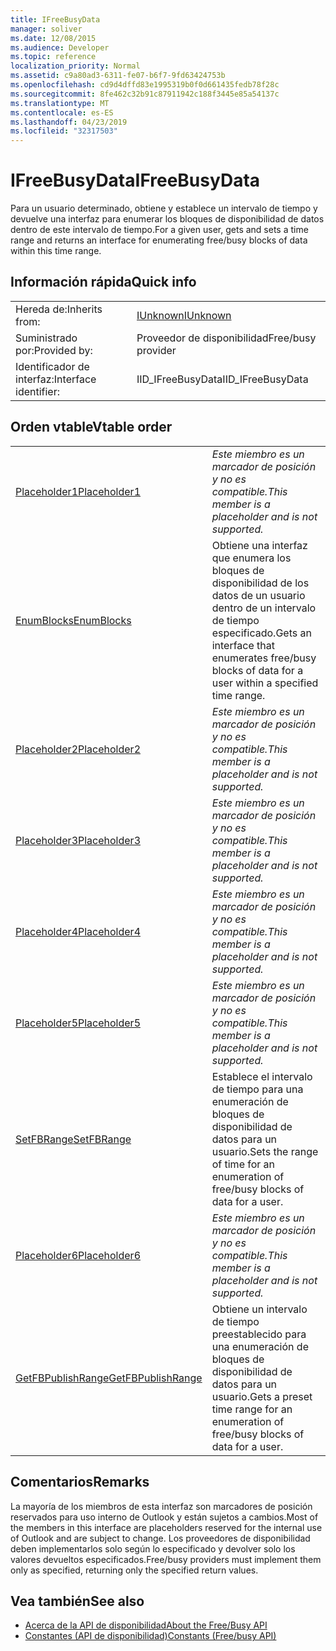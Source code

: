 ```yaml
---
title: IFreeBusyData
manager: soliver
ms.date: 12/08/2015
ms.audience: Developer
ms.topic: reference
localization_priority: Normal
ms.assetid: c9a80ad3-6311-fe07-b6f7-9fd63424753b
ms.openlocfilehash: cd9d4dffd83e1995319b0f0d661435fedb78f28c
ms.sourcegitcommit: 8fe462c32b91c87911942c188f3445e85a54137c
ms.translationtype: MT
ms.contentlocale: es-ES
ms.lasthandoff: 04/23/2019
ms.locfileid: "32317503"
---
```

# <a name="ifreebusydata"></a><span data-ttu-id="3a767-102">IFreeBusyData</span><span class="sxs-lookup"><span data-stu-id="3a767-102">IFreeBusyData</span></span>

<span data-ttu-id="3a767-103">Para un usuario determinado, obtiene y establece un intervalo de tiempo y devuelve una interfaz para enumerar los bloques de disponibilidad de datos dentro de este intervalo de tiempo.</span><span class="sxs-lookup"><span data-stu-id="3a767-103">For a given user, gets and sets a time range and returns an interface for enumerating free/busy blocks of data within this time range.</span></span>
  
## <a name="quick-info"></a><span data-ttu-id="3a767-104">Información rápida</span><span class="sxs-lookup"><span data-stu-id="3a767-104">Quick info</span></span>

|||
|:-----|:-----|
|<span data-ttu-id="3a767-105">Hereda de:</span><span class="sxs-lookup"><span data-stu-id="3a767-105">Inherits from:</span></span>  <br/> |[<span data-ttu-id="3a767-106">IUnknown</span><span class="sxs-lookup"><span data-stu-id="3a767-106">IUnknown</span></span>](https://msdn.microsoft.com/library/33f1d79a-33fc-4ce5-a372-e08bda378332%28Office.15%29.aspx) <br/> |
|<span data-ttu-id="3a767-107">Suministrado por:</span><span class="sxs-lookup"><span data-stu-id="3a767-107">Provided by:</span></span>  <br/> |<span data-ttu-id="3a767-108">Proveedor de disponibilidad</span><span class="sxs-lookup"><span data-stu-id="3a767-108">Free/busy provider</span></span>  <br/> |
|<span data-ttu-id="3a767-109">Identificador de interfaz:</span><span class="sxs-lookup"><span data-stu-id="3a767-109">Interface identifier:</span></span>  <br/> |<span data-ttu-id="3a767-110">IID_IFreeBusyData</span><span class="sxs-lookup"><span data-stu-id="3a767-110">IID_IFreeBusyData</span></span>  <br/> |
   
## <a name="vtable-order"></a><span data-ttu-id="3a767-111">Orden vtable</span><span class="sxs-lookup"><span data-stu-id="3a767-111">Vtable order</span></span>

|||
|:-----|:-----|
|[<span data-ttu-id="3a767-112">Placeholder1</span><span class="sxs-lookup"><span data-stu-id="3a767-112">Placeholder1</span></span>](ifreebusydata-placeholder1.md) <br/> | <span data-ttu-id="3a767-113">*Este miembro es un marcador de posición y no es compatible.*</span><span class="sxs-lookup"><span data-stu-id="3a767-113">*This member is a placeholder and is not supported.*</span></span>  <br/> |
|[<span data-ttu-id="3a767-114">EnumBlocks</span><span class="sxs-lookup"><span data-stu-id="3a767-114">EnumBlocks</span></span>](ifreebusydata-enumblocks.md) <br/> |<span data-ttu-id="3a767-115">Obtiene una interfaz que enumera los bloques de disponibilidad de los datos de un usuario dentro de un intervalo de tiempo especificado.</span><span class="sxs-lookup"><span data-stu-id="3a767-115">Gets an interface that enumerates free/busy blocks of data for a user within a specified time range.</span></span>  <br/> |
|[<span data-ttu-id="3a767-116">Placeholder2</span><span class="sxs-lookup"><span data-stu-id="3a767-116">Placeholder2</span></span>](ifreebusydata-placeholder2.md) <br/> | <span data-ttu-id="3a767-117">*Este miembro es un marcador de posición y no es compatible.*</span><span class="sxs-lookup"><span data-stu-id="3a767-117">*This member is a placeholder and is not supported.*</span></span>  <br/> |
|[<span data-ttu-id="3a767-118">Placeholder3</span><span class="sxs-lookup"><span data-stu-id="3a767-118">Placeholder3</span></span>](ifreebusydata-placeholder3.md) <br/> | <span data-ttu-id="3a767-119">*Este miembro es un marcador de posición y no es compatible.*</span><span class="sxs-lookup"><span data-stu-id="3a767-119">*This member is a placeholder and is not supported.*</span></span>  <br/> |
|[<span data-ttu-id="3a767-120">Placeholder4</span><span class="sxs-lookup"><span data-stu-id="3a767-120">Placeholder4</span></span>](ifreebusydata-placeholder4.md) <br/> | <span data-ttu-id="3a767-121">*Este miembro es un marcador de posición y no es compatible.*</span><span class="sxs-lookup"><span data-stu-id="3a767-121">*This member is a placeholder and is not supported.*</span></span>  <br/> |
|[<span data-ttu-id="3a767-122">Placeholder5</span><span class="sxs-lookup"><span data-stu-id="3a767-122">Placeholder5</span></span>](ifreebusydata-placeholder5.md) <br/> | <span data-ttu-id="3a767-123">*Este miembro es un marcador de posición y no es compatible.*</span><span class="sxs-lookup"><span data-stu-id="3a767-123">*This member is a placeholder and is not supported.*</span></span>  <br/> |
|[<span data-ttu-id="3a767-124">SetFBRange</span><span class="sxs-lookup"><span data-stu-id="3a767-124">SetFBRange</span></span>](ifreebusydata-setfbrange.md) <br/> |<span data-ttu-id="3a767-125">Establece el intervalo de tiempo para una enumeración de bloques de disponibilidad de datos para un usuario.</span><span class="sxs-lookup"><span data-stu-id="3a767-125">Sets the range of time for an enumeration of free/busy blocks of data for a user.</span></span>  <br/> |
|[<span data-ttu-id="3a767-126">Placeholder6</span><span class="sxs-lookup"><span data-stu-id="3a767-126">Placeholder6</span></span>](ifreebusydata-placeholder6.md) <br/> | <span data-ttu-id="3a767-127">*Este miembro es un marcador de posición y no es compatible.*</span><span class="sxs-lookup"><span data-stu-id="3a767-127">*This member is a placeholder and is not supported.*</span></span>  <br/> |
|[<span data-ttu-id="3a767-128">GetFBPublishRange</span><span class="sxs-lookup"><span data-stu-id="3a767-128">GetFBPublishRange</span></span>](ifreebusydata-getfbpublishrange.md) <br/> |<span data-ttu-id="3a767-129">Obtiene un intervalo de tiempo preestablecido para una enumeración de bloques de disponibilidad de datos para un usuario.</span><span class="sxs-lookup"><span data-stu-id="3a767-129">Gets a preset time range for an enumeration of free/busy blocks of data for a user.</span></span>  <br/> |
   
## <a name="remarks"></a><span data-ttu-id="3a767-130">Comentarios</span><span class="sxs-lookup"><span data-stu-id="3a767-130">Remarks</span></span>

<span data-ttu-id="3a767-131">La mayoría de los miembros de esta interfaz son marcadores de posición reservados para uso interno de Outlook y están sujetos a cambios.</span><span class="sxs-lookup"><span data-stu-id="3a767-131">Most of the members in this interface are placeholders reserved for the internal use of Outlook and are subject to change.</span></span> <span data-ttu-id="3a767-132">Los proveedores de disponibilidad deben implementarlos solo según lo especificado y devolver solo los valores devueltos especificados.</span><span class="sxs-lookup"><span data-stu-id="3a767-132">Free/busy providers must implement them only as specified, returning only the specified return values.</span></span>
  
## <a name="see-also"></a><span data-ttu-id="3a767-133">Vea también</span><span class="sxs-lookup"><span data-stu-id="3a767-133">See also</span></span>

- [<span data-ttu-id="3a767-134">Acerca de la API de disponibilidad</span><span class="sxs-lookup"><span data-stu-id="3a767-134">About the Free/Busy API</span></span>](about-the-free-busy-api.md)
- [<span data-ttu-id="3a767-135">Constantes (API de disponibilidad)</span><span class="sxs-lookup"><span data-stu-id="3a767-135">Constants (Free/busy API)</span></span>](constants-free-busy-api.md)


